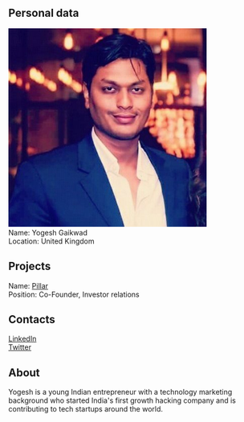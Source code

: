 ## Personal data
![photo](photo/yogesh_gaikwad.jpg)  
Name: Yogesh Gaikwad  
Location: United Kingdom    
## Projects 
Name: [Pillar](../projects/pillar.md)  
Position: Co-Founder, Investor relations
## Contacts
[LinkedIn](https://www.linkedin.com/in/yogesh-gaikwad-b534533a/)  
[Twitter](https://twitter.com/yuvidigital)  
## About
Yogesh is a young Indian entrepreneur with a technology marketing background who started India's first growth hacking company and is contributing to tech startups around the world.
